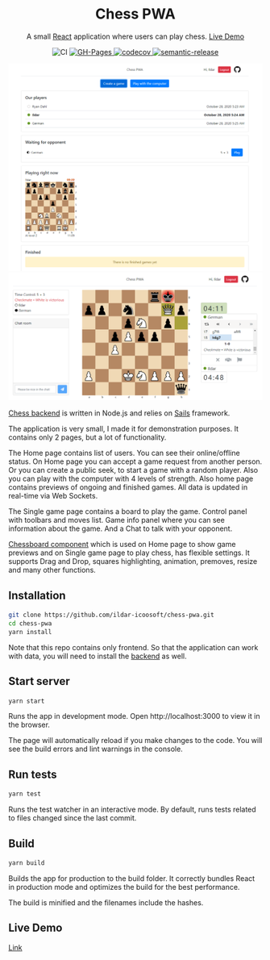 <h1 align="center">Chess PWA</h1>

<p align="center">
    A small <a href="https://reactjs.org/">React</a> application where users can play chess. <a href="https://ildar-icoosoft.github.io/chess-pwa/">Live Demo</a>
</p>

<p align="center">
    <img alt="CI" src="https://github.com/ildar-icoosoft/chess-pwa/workflows/CI/badge.svg">
     <a href="https://ildar-icoosoft.github.io/chess-pwa/">
        <img src="https://github.com/ildar-icoosoft/chess-pwa/workflows/GH-Pages/badge.svg" alt="GH-Pages">
    </a>
    <a href="https://codecov.io/gh/ildar-icoosoft/chess-pwa">
        <img alt="codecov" src="https://codecov.io/gh/ildar-icoosoft/chess-pwa/branch/master/graph/badge.svg?token=rJTLOuHE76">
    </a>
    <a href="https://github.com/semantic-release/semantic-release">
        <img alt="semantic-release" src="https://img.shields.io/badge/%20%20%F0%9F%93%A6%F0%9F%9A%80-semantic--release-e10079.svg">
    </a>
</p>

<div align="center">
    <img src="./src/assets/images/screenshot1.png" alt="Home page screenshot" width="600">
</div>
<div align="center">
    <img src="./src/assets/images/screenshot2.png" alt="Single Game screenshot" width="600">
</div>

[Chess backend](https://github.com/ildar-icoosoft/chess-backend) is written in Node.js and relies on [Sails](https://sailsjs.com/) framework.

The application is very small, I made it for demonstration purposes. It contains only 2 pages, but a lot of functionality.

The Home page contains list of users. You can see their online/offline status. On Home page you can accept a game request 
from another person. Or you can create a public seek, to start a game with a random player. Also you can play with the 
computer with 4 levels of strength. Also home page contains previews of ongoing and finished games. All data is updated in real-time via Web Sockets.

The Single game page contains a board to play the game. Control panel with toolbars and moves list.
Game info panel where you can see information about the game. And a Chat to talk with your opponent.

[Chessboard component](https://github.com/ildar-icoosoft/chess-pwa) which is used on Home page to show
game previews and on Single game page to play chess, has flexible settings. It supports Drag and Drop, squares highlighting, animation, premoves, resize and many other functions.

## Installation

```bash
git clone https://github.com/ildar-icoosoft/chess-pwa.git
cd chess-pwa
yarn install
```

Note that this repo contains only frontend. So that the application can work with data, you will need to install the [backend](https://github.com/ildar-icoosoft/chess-backend) as well.

## Start server

```bash
yarn start
```

Runs the app in development mode. Open http://localhost:3000 to view it in the browser.

The page will automatically reload if you make changes to the code. You will see the build errors and lint warnings in the console.

## Run tests

```bash
yarn test
```

Runs the test watcher in an interactive mode. By default, runs tests related to files changed since the last commit.

## Build

```bash
yarn build
```

Builds the app for production to the build folder. It correctly bundles React in production mode and optimizes the build for the best performance.

The build is minified and the filenames include the hashes.

## Live Demo

[Link](https://ildar-icoosoft.github.io/chess-pwa/)